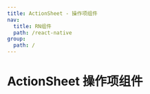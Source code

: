 ```yaml
---
title: ActionSheet - 操作项组件
nav:
  title: RN组件
  path: /react-native
group:
  path: /
---
```


# ActionSheet 操作项组件
